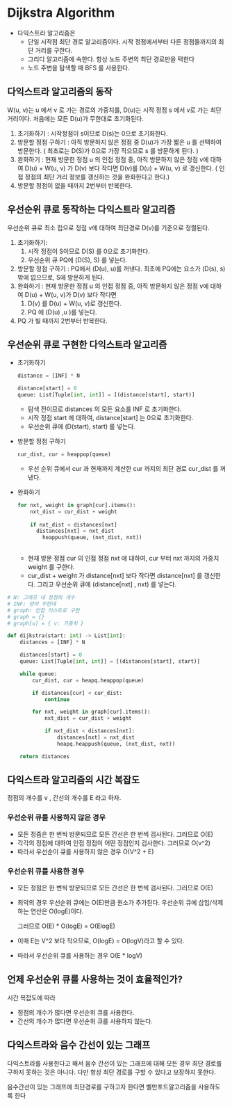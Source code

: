 # Dijkstra Algorithm

- 다익스트라 알고리즘은
  - 단일 시작점 최단 경로 알고리즘이다. 시작 정점에서부터 다른 정점들까지의 최단 거리를 구한다.
  - 그리디 알고리즘에 속한다. 항상 노드 주변의 최단 경로만을 택한다
  - 노드 주변을 탐색할 때 BFS 를 사용한다.



## 다익스트라 알고리즘의 동작

W(u, v)는 u 에서 v 로 가는 경로의 가중치를, D(u)는 시작 정점 s 에서 v로 가는 최단 거리이다. 처음에는 모든 D(u)가 무한대로 초기화된다.

1. 초기화하기 : 시작정점이 s이므로 D(s)는 0으로 초기화한다.
2. 방문할 정점 구하기 : 아직 방문하지 않은 정점 중 D(u)가 가장 짧은 u 를 선택하여 방문한다. ( 최초로는 D(S)가 0으로 가장 작으므로 s 를 방문하게 된다. )
3. 완화하기 : 현재 방문한 정점 u 의 인접 정점 중, 아직 방문하지 않은 정점 v에 대하여 D(u) + W(u, v) 가 D(v) 보다 작다면 D(v)를 D(u) + W(u, v) 로 갱신한다. ( 인접 정점의 최단 거리 정보를 갱신하는 것을 완화한다고 한다.)
4. 방문할 정점이 없을 때까지 2번부터 반복한다.



## 우선순위 큐로 동작하는 다익스트라 알고리즘

우선순위 큐로 최소 힙으로 정점 v에 대하여 최단경로 D(v)를 기준으로 정렬된다.

1. 초기화하기:
   1. 시작 정점이 S이므로 D(S) 를 0으로 초기화한다.
   2. 우선순위 큐 PQ에 (D(S), S) 를 넣는다.
2. 방문할 정점 구하기 : PQ에서 (D(u), u)를 꺼낸다. 최초에 PQ에는 요소가 (D(s), s) 밖에 없으므로, S에 방문하게 된다.
3. 완화하기 : 현재 방문한 정점 u 의 인접 정점 중, 아직 방문하지 않은 정점 v에 대하여 D(u) + W(u, v)가 D(v) 보다 작다면
   1. D(v) 를 D(u) + W(u, v)로 갱신한다.
   2. PQ 에 (D(u) ,u )를 넣는다.
4. PQ 가 빌 때까지 2번부터 반복한다.



## 우선순위 큐로 구현한 다익스트라 알고리즘

- 초기화하기

  ```python
  distance = [INF] * N
  
  distance[start] = 0
  queue: List[Tuple[int, int]] = [(distance[start], start)]
  ```

  - 탐색 전이므로 distances 의 모든 요소를 INF 로 초기화한다.
  - 시작 정점 start 에 대하여, distance[start] 는 0으로 초기화한다.
  - 우선순위 큐에 (D(start), start) 를 넣는다.

- 방문할 정점 구하기

  ```python
  cur_dist, cur = heappop(queue)
  ```

  - 우선 순위 큐에서 cur 과 현재까지 계산한 cur 까지의 최단 경로 cur_dist 를 꺼낸다.

- 완화하기

  ```python
  for nxt, weight in graph[cur].items():
      nxt_dist = cur_dist + weight
      
      if nxt_dist < distances[nxt]
      	distances[nxt] = nxt_dist
          heappush(queue, (nxt_dist, nxt))
          
  ```

  - 현재 방문 정점 cur 의 인접 정점 nxt 에 대하여, cur 부터 nxt 까지의 가중치 weight 를 구한다.
  - cur_dist + weight 가 distance[nxt] 보다 작다면 distance[nxt] 를 갱신한다. 그리고 우선순위 큐에 (distance[nxt] , nxt) 를 넣는다.



```python
# N: 그래프 내 정점의 개수
# INF: 양의 무한대
# graph: 인접 리스트로 구현
# graph = {}
# graph[u] = { v: 가중치 }

def dijkstra(start: int) -> List[int]:
	distances = [INF] * N

	distances[start] = 0
	queue: List[Tuple[int, int]] = [(distances[start], start)]

	while queue:
		cur_dist, cur = heapq.heappop(queue)

		if distances[cur] < cur_dist:
			continue

		for nxt, weight in graph[cur].items():
			nxt_dist = cur_dist + weight

			if nxt_dist < distances[nxt]:
				distances[nxt] = nxt_dist
				heapq.heappush(queue, (nxt_dist, nxt))

	return distances
```

## 다익스트라 알고리즘의 시간 복잡도

정점의 개수를 v , 간선의 개수를 E 라고 하자.

### 우선순위 큐를 사용하지 않은 경우

- 모든 정즘은 한 번씩 방문되므로 모든 간선은 한 번씩 검사된다.  그러므로 O(E)
- 각각의 정점에 대하여 인접 정점이 어떤 정점인지 검사한다. 그러므로 O(v^2)
- 따라서 우선순이 큐를 사용하지 않은 경우 O(V^2 + E)

### 우선순위 큐를 사용한 경우

- 모든 정점은 한 번씩 방문되므로 모든 간선은 한 번씩 검사된다. 그러므로 O(E)

- 최악의 경우 우선순위 큐에는 O(E)만큼 원소가 추가된다. 우선순위 큐에 삽입/삭제하는 연산은 O(logE)이다.

  그러므로 O(E) * O(logE) = O(ElogE)

- 이때 E는 V^2 보다 작으므로, O(logE) = O(logV)라고 할 수 있다.

- 따라서 우선순위 큐를 사용하는 경우 O(E * logV)





## 언제 우선순위 큐를 사용하는 것이 효율적인가?

시간 복잡도에 따라

- 정점의 개수가 많다면 우선순위 큐를 사용한다.
- 간선의 개수가 많다면 우선순위 큐를 사용하지 않는다.



## 다익스트라와 음수 간선이 있는 그래프

다익스트라를 사용한다고 해서 음수 간선이 있는 그래프에 대해 모든 경우 최단 경로를 구하지 못하는 것은 아니다. 다만 항상 최단 경로를 구할 수 있다고 보장하지 못한다.

음수간선이 있는 그래프에 최단경로를 구하고자 한다면 벨만포드알고리즘을 사용하도록 한다


